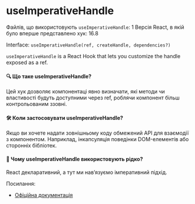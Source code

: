 # useImperativeHandle

Файлів, що використовують `useImperativeHandle`: 1
Версія React, в якій було вперше представлено хук: 16.8

Interface: `useImperativeHandle(ref, createHandle, dependencies?)`

`useImperativeHandle` is a React Hook that lets you customize the handle exposed as a ref.

#### 🔍 Що таке useImperativeHandle?

Цей хук дозволяє компонентаці явно визначати, які методи чи властивості будуть доступними через ref, роблячи компонент більш контрольованим ззовні.

#### 🛠 Коли застосовувати useImperativeHandle?
Якщо ви хочете надати зовнішньому коду обмежений API для взаємодії з компонентом. Наприклад, інкапсуляція поведінки DOM-елементів або сторонніх бібліотек.

#### 🤔 Чому useImperativeHandle використовують рідко?
React декларативний, а тут ми навʼязуємо імперативний підхід.

Посилання:
- [Офіційна документація](https://react.dev/reference/react/useImperativeHandle)